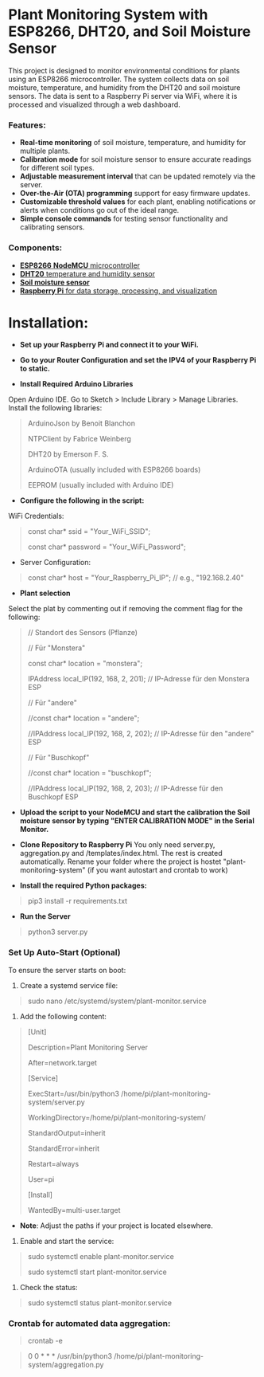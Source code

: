 # Plant Monitoring System with ESP8266, DHT20, and Soil Moisture Sensor

This project is designed to monitor environmental conditions for plants using an ESP8266 microcontroller. The system collects data on soil moisture, temperature, and humidity from the DHT20 and soil moisture sensors. The data is sent to a Raspberry Pi server via WiFi, where it is processed and visualized through a web dashboard.

### Features:
- **Real-time monitoring** of soil moisture, temperature, and humidity for multiple plants.
- **Calibration mode** for soil moisture sensor to ensure accurate readings for different soil types.
- **Adjustable measurement interval** that can be updated remotely via the server.
- **Over-the-Air (OTA) programming** support for easy firmware updates.
- **Customizable threshold values** for each plant, enabling notifications or alerts when conditions go out of the ideal range.
- **Simple console commands** for testing sensor functionality and calibrating sensors.

### 
### Components:
- [**ESP8266** **NodeMCU** microcontroller](https://www.amazon.de/dp/B0D8WGY1W3?ref=ppx_yo2ov_dt_b_fed_asin_title)
- [**DHT20** temperature and humidity sensor](https://www.amazon.de/dp/B0CSMX7358?ref=ppx_yo2ov_dt_b_fed_asin_title)
- [**Soil moisture sensor**](https://www.amazon.de/dp/B07V4KXZ35?ref=ppx_yo2ov_dt_b_fed_asin_title)
- [**Raspberry Pi** for data storage, processing, and visualization](https://www.amazon.de/Raspberry-1373331-Modell-Mainboard-1GB/dp/B07BFH96M3/ref=sr_1_14?dib=eyJ2IjoiMSJ9.EIRWMNAsT_JPS2JI4yVop3_AT54DGyDI1Wi-wi24XSkDPSsGipaFuqM06y8w89Rcys8jbbnFI6rbNyr6lKyOwJzwXA6hpP1FnsAZzUvdBG9KXQs4ObogNfGTsvJyPSDsQR8K77lrEaG4hdo7YxM-bx833rmORuXMU7DgBOQrGnj0aW-02zgYQmDD3nWX8JmnuFg6u-AmkRpve3wHbFNtJh38U5tfmtYjRaLG6oaZ1qM.xm3yBCPrPmQcKIfja2PgjPkxufXIY0crjEM9UmInIaI&dib_tag=se&keywords=raspberry+pi&qid=1728238210&sr=8-14)



# **Installation:**

- **Set up your Raspberry Pi and connect it to your WiFi.**


- **Go to your Router Configuration and set the IPV4 of your Raspberry Pi to static.**


- **Install Required Arduino Libraries**

Open Arduino IDE.
Go to Sketch > Include Library > Manage Libraries.
Install the following libraries:
> ArduinoJson by Benoit Blanchon
>
> NTPClient by Fabrice Weinberg
>
> DHT20 by Emerson F. S.
>
> ArduinoOTA (usually included with ESP8266 boards)
>
> EEPROM (usually included with Arduino IDE)

- **Configure the following in the script:**

WiFi Credentials:
> const char* ssid = "Your_WiFi_SSID";
>
> const char* password = "Your_WiFi_Password";
- Server Configuration:

> const char* host = "Your_Raspberry_Pi_IP"; // e.g., "192.168.2.40"

- **Plant selection**

Select the plat by commenting out if removing the comment flag for the following:
> // Standort des Sensors (Pflanze)
>
> // Für "Monstera"
>
> const char* location = "monstera";
>
> IPAddress local_IP(192, 168, 2, 201); // IP-Adresse für den Monstera ESP
>
> 
>
> // Für "andere"
>
> //const char* location = "andere";
>
> //IPAddress local_IP(192, 168, 2, 202); // IP-Adresse für den "andere" ESP
>
> // Für "Buschkopf"
>
>  //const char* location = "buschkopf";
>
> //IPAddress local_IP(192, 168, 2, 203); // IP-Adresse für den Buschkopf ESP

- **Upload the script to your NodeMCU and start the calibration the Soil moisture sensor by typing "ENTER CALIBRATION MODE" in the Serial Monitor.**


- **Clone Repository to Raspberry Pi**
You only need server.py, aggregation.py and /templates/index.html. The rest is created automatically.
Rename your folder where the project is hostet "plant-monitoring-system" (if you want autostart and crontab to work)


- **Install the required Python packages:**

> pip3 install -r requirements.txt

- **Run the Server**

> python3 server.py

### Set Up Auto-Start (Optional)
To ensure the server starts on boot:
1. Create a systemd service file:

> sudo nano /etc/systemd/system/plant-monitor.service
1. Add the following content:

> [Unit]
>
> 
> Description=Plant Monitoring Server
>
> After=network.target
> 
> [Service]
>
> 
> ExecStart=/usr/bin/python3 /home/pi/plant-monitoring-system/server.py
>
> WorkingDirectory=/home/pi/plant-monitoring-system/
>
> StandardOutput=inherit
>
> StandardError=inherit
>
> Restart=always
>
> User=pi
> 
> [Install]
>
> 
> WantedBy=multi-user.target
- **Note**: Adjust the paths if your project is located elsewhere.
1. Enable and start the service:

> sudo systemctl enable plant-monitor.service
>
> sudo systemctl start plant-monitor.service
1. Check the status:

> sudo systemctl status plant-monitor.service

### Crontab for automated data aggregation:

> crontab -e

> 0 0 * * * /usr/bin/python3 /home/pi/plant-monitoring-system/aggregation.py
